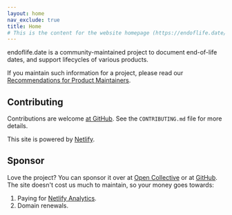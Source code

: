 ```yaml
---
layout: home
nav_exclude: true
title: Home
# This is the content for the website homepage (https://endoflife.date/)
---
```


endoflife.date is a community-maintained project to document end-of-life dates, and support lifecycles of various products.

If you maintain such information for a project, please read our [Recommendations for Product Maintainers](/recommendations).

## Contributing

Contributions are welcome [at GitHub](https://github.com/endoflife-date/endoflife.date). See the `CONTRIBUTING.md` file for more details.

This site is powered by [Netlify](https://www.netlify.com).

## Sponsor

Love the project? You can sponsor it over at [Open Collective](https://opencollective.com/endoflife-date) or at [GitHub](https://github.com/sponsors/endoflife-date).
The site doesn't cost us much to maintain, so your money goes towards:
1.  Paying for [Netlify Analytics](https://github.com/endoflife-date/endoflife.date/discussions/382).
2.  Domain renewals.
